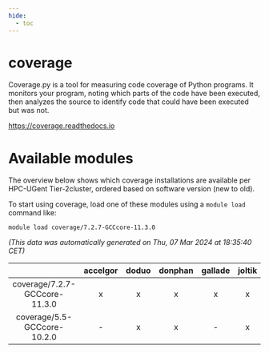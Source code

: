 ```yaml
---
hide:
  - toc
---
```


coverage
========


Coverage.py is a tool for measuring code coverage of Python programs. It monitors your program, noting which parts of the code have been executed, then analyzes the source to identify code that could have been executed but was not.

https://coverage.readthedocs.io
# Available modules


The overview below shows which coverage installations are available per HPC-UGent Tier-2cluster, ordered based on software version (new to old).

To start using coverage, load one of these modules using a `module load` command like:

```shell
module load coverage/7.2.7-GCCcore-11.3.0
```

*(This data was automatically generated on Thu, 07 Mar 2024 at 18:35:40 CET)*  

| |accelgor|doduo|donphan|gallade|joltik|skitty|
| :---: | :---: | :---: | :---: | :---: | :---: | :---: |
|coverage/7.2.7-GCCcore-11.3.0|x|x|x|x|x|x|
|coverage/5.5-GCCcore-10.2.0|-|x|x|-|x|x|
